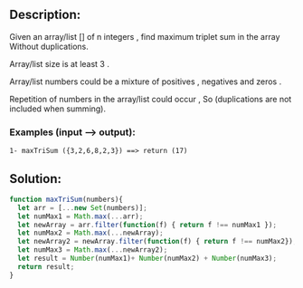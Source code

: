 ## Description:

Given an array/list [] of n integers , find maximum triplet sum in the array Without duplications.

Array/list size is at least 3 .

Array/list numbers could be a mixture of positives , negatives and zeros .

Repetition of numbers in the array/list could occur , So (duplications are not included when summing).

### Examples (input --> output):
```
1- maxTriSum ({3,2,6,8,2,3}) ==> return (17)
```

 ## Solution:
 
```javascript
function maxTriSum(numbers){
  let arr = [...new Set(numbers)];
  let numMax1 = Math.max(...arr);
  let newArray = arr.filter(function(f) { return f !== numMax1 });
  let numMax2 = Math.max(...newArray);
  let newArray2 = newArray.filter(function(f) { return f !== numMax2});
  let numMax3 = Math.max(...newArray2);
  let result = Number(numMax1)+ Number(numMax2) + Number(numMax3);
  return result;
}
```